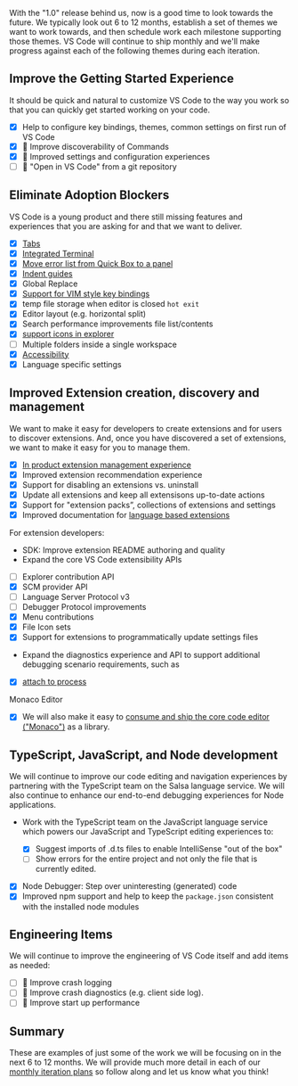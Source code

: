 With the "1.0" release behind us, now is a good time to look towards the future. We typically look out 6 to 12 months, establish a set of themes we want to work towards, and then schedule work each milestone supporting those themes. VS Code will continue to ship monthly and we'll make progress against each of the following themes during each iteration.

## Improve the Getting Started Experience

It should be quick and natural to customize VS Code to the way you work so that you can quickly get started working on your code.

* [x] Help to configure key bindings, themes, common settings on first run of VS Code
* [x] :runner: Improve discoverability of Commands
* [x] :runner: Improved settings and configuration experiences
* [ ] :runner: "Open in VS Code" from a git repository

## Eliminate Adoption Blockers

VS Code is a young product and there still missing features and experiences that you are asking for and that we want to deliver.

* [x] [Tabs](https://github.com/Microsoft/vscode/issues/224)
* [x] [Integrated Terminal](https://github.com/Microsoft/vscode/issues/143)
* [x] [Move error list from Quick Box to a panel](https://github.com/Microsoft/vscode/issues/6679)
* [x] [Indent guides](https://github.com/Microsoft/vscode/issues/2192)
* [x] Global Replace
* [x] [Support for VIM style key bindings](https://github.com/Microsoft/vscode/issues/3600)
* [x] temp file storage when editor is closed `hot exit`
* [x] Editor layout (e.g. horizontal split)
* [x] Search performance improvements file list/contents
* [x] [support icons in explorer](https://github.com/Microsoft/vscode/issues/211)
* [ ] Multiple folders inside a single workspace
* [x] [Accessibility](https://github.com/Microsoft/vscode/issues/6583) 
* [x] Language specific settings

## Improved Extension creation, discovery and management

We want to make it easy for developers to create extensions and for users to discover extensions. And, once you have discovered a set of extensions, we want to make it easy for you to manage them.

* [x] [In product extension management experience](https://github.com/Microsoft/vscode/issues/637)
* [x] Improved extension recommendation experience
* [x] Support for disabling an extensions vs. uninstall
* [x] Update all extensions and keep all extensisons up-to-date actions
* [x] Support for "extension packs”, collections of extensions and settings
* [x] Improved documentation for [language based extensions](http://code.visualstudio.com/docs/extensions/language-support)

For extension developers:

* SDK: Improve extension README authoring and quality
* Expand the core VS Code extensibility APIs
 - [ ] Explorer contribution API
 - [x] SCM provider API
 - [ ] Language Server Protocol v3
 - [ ] Debugger Protocol improvements 
 - [x] Menu contributions
 - [x] File Icon sets
 - [x] Support for extensions to programmatically update settings files
* Expand the diagnostics experience and API to support additional debugging scenario requirements, such as
 - [x] [attach to process](https://github.com/Microsoft/vscode/issues/6569)

Monaco Editor
- [x] We will also make it easy to [consume and ship the core code editor ("Monaco")](https://github.com/Microsoft/vscode/issues/446) as a library.

## TypeScript, JavaScript, and Node development

We will continue to improve our code editing and navigation experiences by partnering with the TypeScript team on the Salsa language service. We will also continue to enhance our end-to-end debugging experiences for Node applications.

* Work with the TypeScript team on the JavaScript language service which powers our JavaScript and TypeScript editing experiences to:

  * [x] Suggest imports of .d.ts files to enable IntelliSense "out of the box"
  * [ ] Show errors for the entire project and not only the file that is currently edited.

* [x] Node Debugger: Step over uninteresting (generated) code
* [x] Improved npm support and help to keep the `package.json` consistent with the installed node modules

## Engineering Items

We will continue to improve the engineering of VS Code itself and add items as needed:
* [ ] :runner: Improve crash logging
* [ ] :runner: Improve crash diagnostics (e.g. client side log).
* [ ] :runner: Improve start up performance

## Summary

These are examples of just some of the work we will be focusing on in the next 6 to 12 months. We will provide much more detail in each of our [monthly iteration plans](https://github.com/Microsoft/vscode/wiki/Iteration-Plans) so follow along and let us know what you think!
